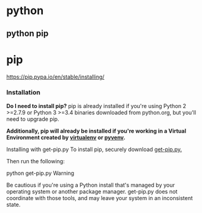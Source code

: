 # python
python pip 
---

# pip
https://pip.pypa.io/en/stable/installing/

### Installation
**Do I need to install pip?**
pip is already installed if you're using Python 2 >=2.7.9 or Python 3 >=3.4 binaries downloaded from python.org, but you'll need to upgrade pip.

**Additionally, pip will already be installed if you're working in a Virtual Environment created by [virtualenv](https://packaging.python.org/key_projects/#virtualenv) or [pyvenv](https://packaging.python.org/key_projects/#venv).**

Installing with get-pip.py
To install pip, securely download [get-pip.py.](https://bootstrap.pypa.io/get-pip.py)

Then run the following:

python get-pip.py
Warning

Be cautious if you're using a Python install that's managed by your operating system or another package manager. get-pip.py does not coordinate with those tools, and may leave your system in an inconsistent state.
